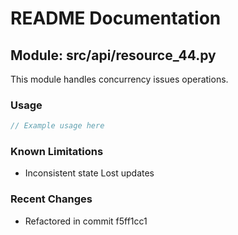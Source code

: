 # README Documentation

## Module: src/api/resource_44.py

This module handles concurrency issues operations.

### Usage

```javascript
// Example usage here
```

### Known Limitations

- Inconsistent state Lost updates

### Recent Changes

- Refactored in commit f5ff1cc1
